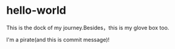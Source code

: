 # hello-world
This is the dock of my journey.Besides，this is my glove box too.

I'm a pirate(and this is commit message)!
